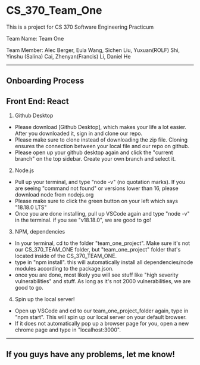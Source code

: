 # CS_370_Team_One

This is a project for CS 370 Software Engineering Practicum

Team Name: Team One

Team Member: Alec Berger, Eula Wang, Sichen Liu, Yuxuan(ROLF) Shi, Yinshu (Salina) Cai, Zhenyan(Francis) Li, Daniel He

---

## Onboarding Process

## Front End: React

1. Github Desktop

- Please download [Github Desktop], which makes your life a lot easier. After you downloaded it, sign in and clone our repo.
- Please make sure to clone instead of downloading the zip file. Cloning ensures the connection between your local file and
  our repo on github.
- Please open up your github desktop again and click the "current branch" on the top sidebar. Create your own branch and
  select it.

2. Node.js

- Pull up your terminal, and type "node -v" (no quotation marks). If you are seeing "command not found" or versions lower than 16,
  please download node from nodejs.org
- Please make sure to click the green button on your left which says "18.18.0 LTS"
- Once you are done installing, pull up VSCode again and type "node -v" in the terminal. if you see "v18.18.0", we are good to go!

3. NPM, dependencies

- In your terminal, cd to the folder "team_one_project". Make sure it's not our CS_370_TEAM_ONE folder, but "team_one_project"
  folder that's located inside of the CS_370_TEAM_ONE.
- type in "npm install". this will automatically install all dependencies/node modules according to the package.json.
- once you are done, most likely you will see stuff like "high severity vulnerabilities" and stuff. As long as it's not 2000 vulnerabilities,
  we are good to go.

4.  Spin up the local server!

- Open up VSCode and cd to our team_one_project_folder again, type in "npm start". This will spin up our local server on your default browser.
- If it does not automatically pop up a browser page for you, open a new chrome page and type in "localhost:3000".

---

## If you guys have any problems, let me know!
